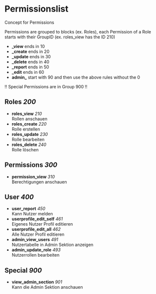 # Permissionslist

Concept for Permissions

Permissions are grouped to blocks (ex. Roles), each Permission of a Role starts with their GroupID (ex. roles_view has the ID 210)

-   **\_view** ends in 10
-   **\_create** ends in 20
-   **\_update** ends in 30
-   **\_delete** ends in 40
-   **\_report** ends in 50
-   **\_edit** ends in 60
-   **admin\_** start with 90 and then use the above rules without the 0

!! Special Permissions are in Group 900 !!

## Roles _200_

-   **roles_view** _210_ <br> Rollen anschauen
-   **roles_create** _220_ <br> Rolle erstellen
-   **roles_update** _230_ <br> Rolle bearbeiten
-   **roles_delete** _240_ <br> Rolle löschen

## Permissions _300_

-   **permission_view** _310_ <br> Berechtigungen anschauen

## User _400_

-   **user_report** _450_ <br> Kann Nutzer melden
-   **userprofile_edit_self** _461_ <br> Eigenes Nutzer Profil editieren
-   **userprofile_edit_all** _462_ <br> Alle Nutzer Profil editieren
-   **admin_view_users** _491_ <br> Nutzertabelle in Admin Sektion anzeigen
-   **admin_update_role** _493_ <br> Nutzerrollen bearbeiten

## Special _900_

-   **view_admin_section** _901_ <br> Kann die Admin Sektion anschauen
